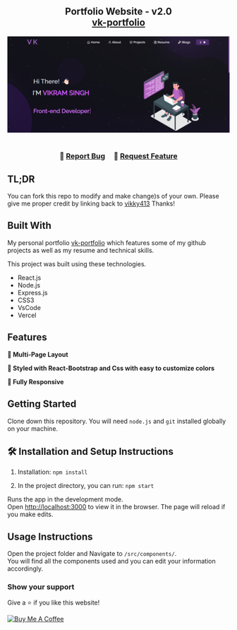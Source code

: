 <h2 align="center">
  Portfolio Website - v2.0<br/>
  <a href="https://vk-portfolio.vercel.app/" target="_blank">vk-portfolio</a>
</h2>
<div align="center">
  <img alt="Demo" src="./Images/mine.png" />
</div>

<br/>

<!-- <center>

[![forthebadge](https://forthebadge.com/images/badges/built-with-love.svg)](https://forthebadge.com) &nbsp;
[![forthebadge](https://forthebadge.com/images/badges/made-with-javascript.svg)](https://forthebadge.com) &nbsp;
[![forthebadge](https://forthebadge.com/images/badges/open-source.svg)](https://forthebadge.com) &nbsp;
![GitHub Repo stars](https://img.shields.io/github/stars/vikky413/vk-portfolio?color=red&logo=github&style=for-the-badge) &nbsp;
![GitHub forks](https://img.shields.io/github/forks/vikky413/vk-portfolio?color=red&logo=github&style=for-the-badge)

</center> -->

<h3 align="center">
    🔹
    <a href="https://github.com/vikky413/vk-portfolio/issues">Report Bug</a> &nbsp; &nbsp;
    🔹
    <a href="https://github.com/vikky413/vk-portfolio/issues">Request Feature</a>
</h3>

## TL;DR

You can fork this repo to modify and make change)s of your own. Please give me proper credit by linking back to [vikky413](https://github.com/vikky413/vk-portfolio.) Thanks!

## Built With

My personal portfolio <a href="https://vk-portfolio.vercel.app/" target="_blank">vk-portfolio</a> which features some of my github projects as well as my resume and technical skills.<br/>

This project was built using these technologies.

- React.js
- Node.js
- Express.js
- CSS3
- VsCode
- Vercel

## Features

**📖 Multi-Page Layout**

**🎨 Styled with React-Bootstrap and Css with easy to customize colors**

**📱 Fully Responsive**

## Getting Started

Clone down this repository. You will need `node.js` and `git` installed globally on your machine.

## 🛠 Installation and Setup Instructions

1. Installation: `npm install`

2. In the project directory, you can run: `npm start`

Runs the app in the development mode.\
Open [http://localhost:3000](http://localhost:3000) to view it in the browser.
The page will reload if you make edits.

## Usage Instructions

Open the project folder and Navigate to `/src/components/`. <br/>
You will find all the components used and you can edit your information accordingly.

### Show your support

Give a ⭐ if you like this website!

<a href="https://www.buymeacoffee.com/soumyajit4419" target="_blank"><img src="https://cdn.buymeacoffee.com/buttons/v2/default-violet.png" alt="Buy Me A Coffee" height= "60px" width= "217px" ></a>
